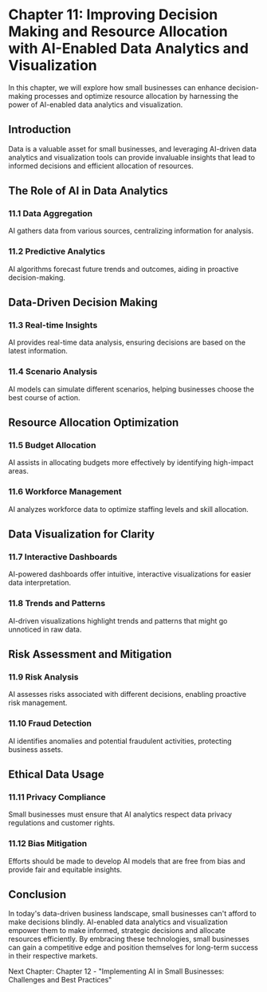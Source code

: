 Chapter 11: Improving Decision Making and Resource Allocation with AI-Enabled Data Analytics and Visualization
==============================================================================================================

In this chapter, we will explore how small businesses can enhance decision-making processes and optimize resource allocation by harnessing the power of AI-enabled data analytics and visualization.

Introduction
------------

Data is a valuable asset for small businesses, and leveraging AI-driven data analytics and visualization tools can provide invaluable insights that lead to informed decisions and efficient allocation of resources.

The Role of AI in Data Analytics
--------------------------------

### 11.1 Data Aggregation

AI gathers data from various sources, centralizing information for analysis.

### 11.2 Predictive Analytics

AI algorithms forecast future trends and outcomes, aiding in proactive decision-making.

Data-Driven Decision Making
---------------------------

### 11.3 Real-time Insights

AI provides real-time data analysis, ensuring decisions are based on the latest information.

### 11.4 Scenario Analysis

AI models can simulate different scenarios, helping businesses choose the best course of action.

Resource Allocation Optimization
--------------------------------

### 11.5 Budget Allocation

AI assists in allocating budgets more effectively by identifying high-impact areas.

### 11.6 Workforce Management

AI analyzes workforce data to optimize staffing levels and skill allocation.

Data Visualization for Clarity
------------------------------

### 11.7 Interactive Dashboards

AI-powered dashboards offer intuitive, interactive visualizations for easier data interpretation.

### 11.8 Trends and Patterns

AI-driven visualizations highlight trends and patterns that might go unnoticed in raw data.

Risk Assessment and Mitigation
------------------------------

### 11.9 Risk Analysis

AI assesses risks associated with different decisions, enabling proactive risk management.

### 11.10 Fraud Detection

AI identifies anomalies and potential fraudulent activities, protecting business assets.

Ethical Data Usage
------------------

### 11.11 Privacy Compliance

Small businesses must ensure that AI analytics respect data privacy regulations and customer rights.

### 11.12 Bias Mitigation

Efforts should be made to develop AI models that are free from bias and provide fair and equitable insights.

Conclusion
----------

In today's data-driven business landscape, small businesses can't afford to make decisions blindly. AI-enabled data analytics and visualization empower them to make informed, strategic decisions and allocate resources efficiently. By embracing these technologies, small businesses can gain a competitive edge and position themselves for long-term success in their respective markets.

Next Chapter: Chapter 12 - "Implementing AI in Small Businesses: Challenges and Best Practices"
